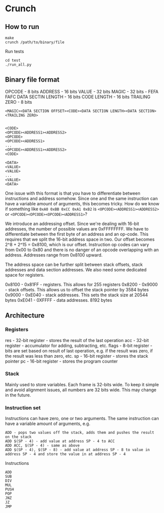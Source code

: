 # Crunch

## How to run

```
make
crunch /path/to/binary/file
```

Run tests

```
cd test
./run_all.py
```

## Binary file format

OPCODE - 8 bits
ADDRESS - 16 bits
VALUE - 32 bits
MAGIC - 32 bits - FEFA FAFC
DATA SECTIN LENGTH - 16 bits
CODE LENGTH - 16 bits
TRAILING ZERO - 8 bits

```
<MAGIC><DATA SECTION OFFSET><CODE><DATA SECTION LENGTH><DATA SECTION><TRAILING ZERO>


<CODE>
<OPCODE><ADDRESS1><ADDRESS2>
<OPCODE>
<OPCODE><ADDRESS1>
...
<OPCODE><ADDRESS1><ADDRESS2>
<CODE>

<DATA>
<VALUE>
<VALUE>
...
<VALUE>
<DATA>

```

One issue with this format is that you have to differentiate between instructions and address somehow. Since one and the same instruction can have a
variable amount of arguments, this becomes tricky. How do we know if something like `0xA0 0xBB 0xCC 0xA1 0xB2` is `<OPCODE><ADDRESS1><ADDRESS2>` or `<OPCODE><OPCODE><OPCODE><ADDRESS1>`?

We introduce an addressing offset. Since we're dealing with 16-bit addresses, the number of possible values are 0xFFFFFFFF. We have to differentiate between the first byte of an address
and an op-code. This requires that we split the 16-bit address space in two. Our offset becomes 2^8 + 2^15 = 0x8100, which is our offset. Instruction op codes can vary from 0x00 to 0x80
and there is no danger of an opcode overlapping with an address. Addresses range from 0x8100 upward.

The address space can be further split between stack offsets, stack addresses and data section addresses. We also need some dedicated space for registers.

0x8100 - 0x81FF - registers. This allows for 255 registers
0x8200 - 0x9000 - stack offsets. This allows us to offset the stack pointer by 3584 bytes
0x9000 - 0xE040 - stack addresses. This sets the stack size at 20544 bytes
0xE041 - 0XFFFF - data addresses. 8192 bytes

## Architecture

### Registers

res - 32-bit register - stores the result of the last operation
acc - 32-bit register - accumulator for adding, subtracting, etc.
flags - 8-bit register - bits are set based on result of last operation, e.g. if the result was zero, if the result was less than zero, etc.
sp - 16-bit register - stores the stack pointer
pc - 16-bit register - stores the program counter

### Stack

Mainly used to store variables. Each frame is 32-bits wide. To keep it simple and avoid alignment issues,
all numbers are 32 bits wide. This may change in the future.

### Instruction set

Instructions can have zero, one or two arguments. The same instruction can have a variable amount of arguments, e.g.

```
ADD - pops two values off the stack, adds them and pushes the result on the stack
ADD $(SP - 4) - add value at address SP - 4 to ACC
ADD ACC, $(SP - 4) - same as above
ADD $(SP - 4), $(SP - 8) - add value at address SP - 8 to value in address SP - 4 and store the value in at address SP - 4
```

Instructions
```
ADD
SUB
DIV
MUL
PUSH
POP
JNZ
JZ
JMP
```
